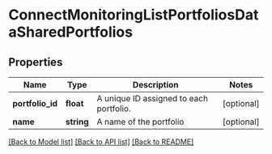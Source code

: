 # ConnectMonitoringListPortfoliosDataSharedPortfolios

## Properties
Name | Type | Description | Notes
------------ | ------------- | ------------- | -------------
**portfolio_id** | **float** | A unique ID assigned to each portfolio. | [optional] 
**name** | **string** | A name of the portfolio | [optional] 

[[Back to Model list]](../../README.md#documentation-for-models) [[Back to API list]](../../README.md#documentation-for-api-endpoints) [[Back to README]](../../README.md)

